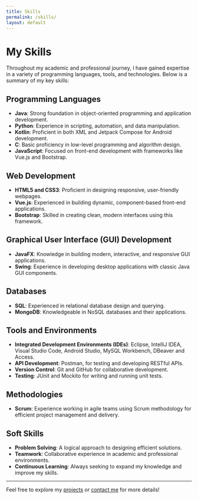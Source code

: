 ```yaml
---
title: Skills
permalink: /skills/
layout: default
---
```

# My Skills

Throughout my academic and professional journey, I have gained expertise in a variety of programming languages, tools, and technologies. Below is a summary of my key skills:

## Programming Languages

- **Java**: Strong foundation in object-oriented programming and application development.
- **Python**: Experience in scripting, automation, and data manipulation.
- **Kotlin**: Proficient in both XML and Jetpack Compose for Android development.
- **C**: Basic proficiency in low-level programming and algorithm design.
- **JavaScript**: Focused on front-end development with frameworks like Vue.js and Bootstrap.

## Web Development

- **HTML5 and CSS3**: Proficient in designing responsive, user-friendly webpages.
- **Vue.js**: Experienced in building dynamic, component-based front-end applications.
- **Bootstrap**: Skilled in creating clean, modern interfaces using this framework.

## Graphical User Interface (GUI) Development

- **JavaFX**: Knowledge in building modern, interactive, and responsive GUI applications.
- **Swing**: Experience in developing desktop applications with classic Java GUI components.

## Databases

- **SQL**: Experienced in relational database design and querying.
- **MongoDB**: Knowledgeable in NoSQL databases and their applications.

## Tools and Environments

- **Integrated Development Environments (IDEs)**: Eclipse, IntelliJ IDEA, Visual Studio Code, Android Studio, MySQL Workbench, DBeaver and Access.
- **API Development**: Postman, for testing and developing RESTful APIs.
- **Version Control**: Git and GitHub for collaborative development.
- **Testing**: JUnit and Mockito for writing and running unit tests.
  
## Methodologies

- **Scrum**: Experience working in agile teams using Scrum methodology for efficient project management and delivery.

## Soft Skills

- **Problem Solving**: A logical approach to designing efficient solutions.
- **Teamwork**: Collaborative experience in academic and professional environments.
- **Continuous Learning**: Always seeking to expand my knowledge and improve my skills.

---

Feel free to explore my [projects]([your-projects-page-url](https://github.com/CarlosHernandezCR)) or [contact me](mailto:c.hcampos@outlook.es) for more details!
